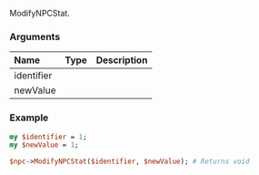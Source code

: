 ModifyNPCStat.
### Arguments
**Name**|**Type**|**Description**
:---|:---|:---
identifier||
newValue||

### Example

```perl
my $identifier = 1;
my $newValue = 1;

$npc->ModifyNPCStat($identifier, $newValue); # Returns void
```